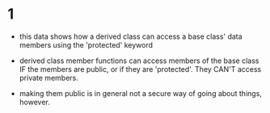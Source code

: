 # 1
- this data shows how a derived class can access a base class' data members using the 'protected' keyword

- derived class member functions can access members of the base class IF the members are public, or if they are 'protected'. They CAN'T access private members.

- making them public is in general not a secure way of going about things, however. 